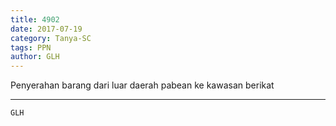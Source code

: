 ```yaml
---
title: 4902
date: 2017-07-19
category: Tanya-SC
tags: PPN
author: GLH
---
```


Penyerahan barang dari luar daerah pabean ke kawasan berikat

---



`GLH`

